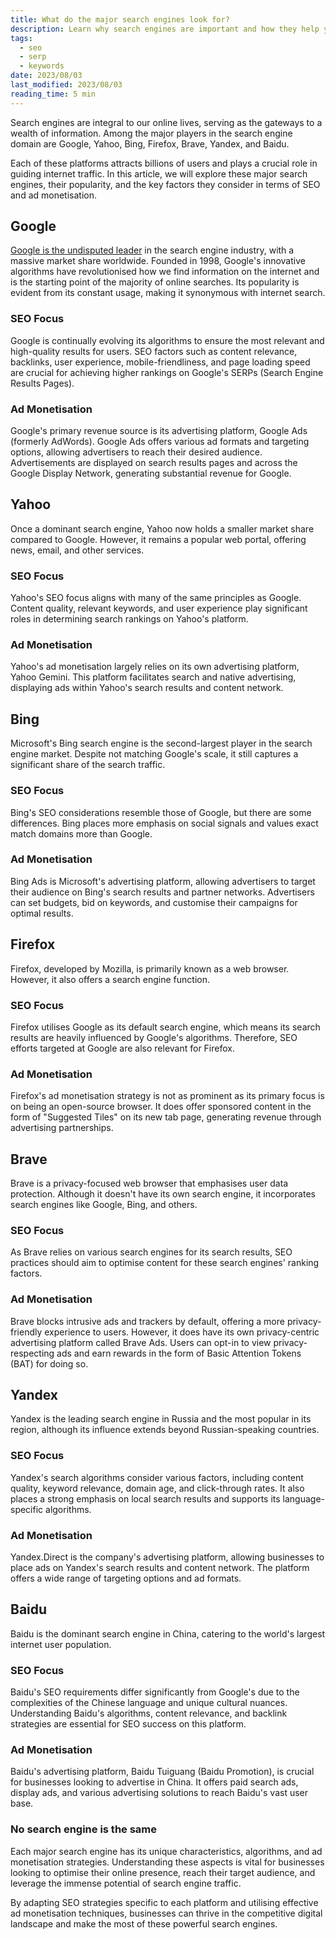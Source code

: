 ```yaml
---
title: What do the major search engines look for?
description: Learn why search engines are important and how they help you generate revenue and attract new customers
tags:
  - seo
  - serp
  - keywords
date: 2023/08/03
last_modified: 2023/08/03
reading_time: 5 min
---
```


Search engines are integral to our online lives, serving as the gateways to a wealth of information. Among the major players in the search engine domain are Google, Yahoo, Bing, Firefox, Brave, Yandex, and Baidu.

Each of these platforms attracts billions of users and plays a crucial role in guiding internet traffic. In this article, we will explore these major search engines, their popularity, and the key factors they consider in terms of SEO and ad monetisation.

## Google

[Google is the undisputed leader](https://www.statista.com/statistics/216573/worldwide-market-share-of-search-engines/) in the search engine industry, with a massive market share worldwide. Founded in 1998, Google's innovative algorithms have revolutionised how we find information on the internet and is the starting point of the majority of online searches. Its popularity is evident from its constant usage, making it synonymous with internet search.

### SEO Focus

Google is continually evolving its algorithms to ensure the most relevant and high-quality results for users. SEO factors such as content relevance, backlinks, user experience, mobile-friendliness, and page loading speed are crucial for achieving higher rankings on Google's SERPs (Search Engine Results Pages).

### Ad Monetisation

Google's primary revenue source is its advertising platform, Google Ads (formerly AdWords). Google Ads offers various ad formats and targeting options, allowing advertisers to reach their desired audience. Advertisements are displayed on search results pages and across the Google Display Network, generating substantial revenue for Google.

## Yahoo

Once a dominant search engine, Yahoo now holds a smaller market share compared to Google. However, it remains a popular web portal, offering news, email, and other services.

### SEO Focus

Yahoo's SEO focus aligns with many of the same principles as Google. Content quality, relevant keywords, and user experience play significant roles in determining search rankings on Yahoo's platform.

### Ad Monetisation

Yahoo's ad monetisation largely relies on its own advertising platform, Yahoo Gemini. This platform facilitates search and native advertising, displaying ads within Yahoo's search results and content network.

## Bing

Microsoft's Bing search engine is the second-largest player in the search engine market. Despite not matching Google's scale, it still captures a significant share of the search traffic.

### SEO Focus

Bing's SEO considerations resemble those of Google, but there are some differences. Bing places more emphasis on social signals and values exact match domains more than Google.

### Ad Monetisation

Bing Ads is Microsoft's advertising platform, allowing advertisers to target their audience on Bing's search results and partner networks. Advertisers can set budgets, bid on keywords, and customise their campaigns for optimal results.

## Firefox
Firefox, developed by Mozilla, is primarily known as a web browser. However, it also offers a search engine function.

### SEO Focus

Firefox utilises Google as its default search engine, which means its search results are heavily influenced by Google's algorithms. Therefore, SEO efforts targeted at Google are also relevant for Firefox.


### Ad Monetisation

Firefox's ad monetisation strategy is not as prominent as its primary focus is on being an open-source browser. It does offer sponsored content in the form of "Suggested Tiles" on its new tab page, generating revenue through advertising partnerships.

## Brave

Brave is a privacy-focused web browser that emphasises user data protection. Although it doesn't have its own search engine, it incorporates search engines like Google, Bing, and others.

### SEO Focus

As Brave relies on various search engines for its search results, SEO practices should aim to optimise content for these search engines' ranking factors.

### Ad Monetisation

Brave blocks intrusive ads and trackers by default, offering a more privacy-friendly experience to users. However, it does have its own privacy-centric advertising platform called Brave Ads. Users can opt-in to view privacy-respecting ads and earn rewards in the form of Basic Attention Tokens (BAT) for doing so.

## Yandex

Yandex is the leading search engine in Russia and the most popular in its region, although its influence extends beyond Russian-speaking countries.

### SEO Focus

Yandex's search algorithms consider various factors, including content quality, keyword relevance, domain age, and click-through rates. It also places a strong emphasis on local search results and supports its language-specific algorithms.

### Ad Monetisation

Yandex.Direct is the company's advertising platform, allowing businesses to place ads on Yandex's search results and content network. The platform offers a wide range of targeting options and ad formats.

## Baidu

Baidu is the dominant search engine in China, catering to the world's largest internet user population.

### SEO Focus

Baidu's SEO requirements differ significantly from Google's due to the complexities of the Chinese language and unique cultural nuances. Understanding Baidu's algorithms, content relevance, and backlink strategies are essential for SEO success on this platform.

### Ad Monetisation

Baidu's advertising platform, Baidu Tuiguang (Baidu Promotion), is crucial for businesses looking to advertise in China. It offers paid search ads, display ads, and various advertising solutions to reach Baidu's vast user base.

### No search engine is the same

Each major search engine has its unique characteristics, algorithms, and ad monetisation strategies. Understanding these aspects is vital for businesses looking to optimise their online presence, reach their target audience, and leverage the immense potential of search engine traffic.

By adapting SEO strategies specific to each platform and utilising effective ad monetisation techniques, businesses can thrive in the competitive digital landscape and make the most of these powerful search engines.
